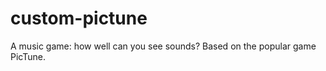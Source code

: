 custom-pictune
==============

A music game: how well can you see sounds? Based on the popular game PicTune.
